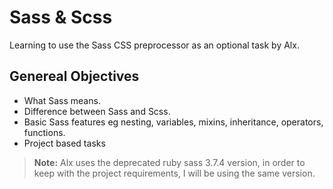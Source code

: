 # Sass & Scss

Learning to use the Sass CSS preprocessor as an optional task by Alx.

## Genereal Objectives

- What Sass means.
- Difference between Sass and Scss.
- Basic Sass features eg nesting, variables, mixins, inheritance, operators, functions.
- Project based tasks

> **Note:** Alx uses the deprecated ruby sass 3.7.4 version, in order to keep with the project requirements, I will be using the same version.
